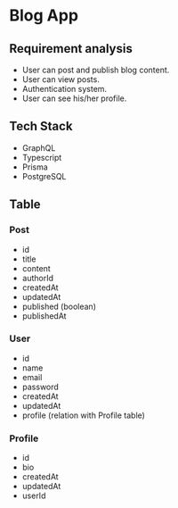# Blog App

## Requirement analysis

- User can post and publish blog content.
- User can view posts.
- Authentication system.
- User can see his/her profile.

## Tech Stack

- GraphQL
- Typescript
- Prisma
- PostgreSQL

## Table

### Post

- id
- title
- content
- authorId
- createdAt
- updatedAt
- published (boolean)
- publishedAt

### User

- id
- name
- email
- password
- createdAt
- updatedAt
- profile (relation with Profile table)

### Profile

- id
- bio
- createdAt
- updatedAt
- userId
